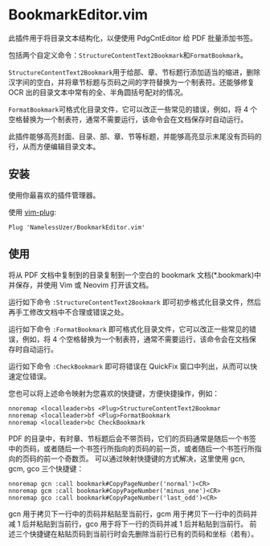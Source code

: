 # BookmarkEditor.vim

此插件用于将目录文本结构化，以便使用 PdgCntEditor 给 PDF 批量添加书签。

包括两个自定义命令：`StructureContentText2Bookmark`和`FormatBookmark`。

`StructureContentText2Bookmark`用于给部、章、节标题行添加适当的缩进，删除汉字间的空白，并将章节标题与页码之间的字符替换为一个制表符。还能够修复 OCR 出的目录文本中常有的全、半角圆括号配对的情况。

`FormatBookmark`可格式化目录文件，它可以改正一些常见的错误，例如，将 4 个空格替换为一个制表符，通常不需要运行，该命令会在文档保存时自动运行。

此插件能够高亮封面、目录、部、章、节等标题，并能够高亮显示末尾没有页码的行，从而方便编辑目录文本。

## 安装

使用你最喜欢的插件管理器。

使用 [vim-plug](https://github.com/junegunn/vim-plug):

```
Plug 'NamelessUzer/BookmarkEditor.vim'
```

## 使用

将从 PDF 文档中复制到的目录复制到一个空白的 bookmark 文档(\*.bookmark)中并保存，并使用 Vim 或 Neovim 打开该文档。

运行如下命令
`:StructureContentText2Bookmark`
即可初步格式化目录文件，然后再手工修改文档中不合理或错误之处。

运行如下命令
`:FormatBookmark`
即可格式化目录文件，它可以改正一些常见的错误，例如，将 4 个空格替换为一个制表符，通常不需要运行，该命令会在文档保存时自动运行。

运行如下命令
`:CheckBookmark`
即可将错误在 QuickFix 窗口中列出，从而可以快速定位错误。

您也可以将上述命令映射为您喜欢的快捷键，方便快捷操作，例如：

```VimScript
nnoremap <localleader>bs <Plug>StructureContentText2Bookmar
nnoremap <localleader>bf <Plug>FormatBookmark
nnoremap <localleader>bc CheckBookmark
```

PDF 的目录中，有时章、节标题后会不带页码，它们的页码通常是随后一个书签中的页码，或者随后一个书签行所指向的页码的前一页，或者随后一个书签行所指向的页码的前一个奇数页。
可以通过映射快捷键的方式解决，这里使用 gcn, gcm, gco 三个快捷键：

```VimScript
nnoremap gcn :call bookmark#CopyPageNumber('normal')<CR>
nnoremap gcm :call bookmark#CopyPageNumber('minus_one')<CR>
nnoremap gco :call bookmark#CopyPageNumber('last_odd')<CR>
```

gcn 用于拷贝下一行中的页码并粘贴至当前行，gcm 用于拷贝下一行中的页码并减 1 后并粘贴到当前行，gco 用于将下一行的页码并减 1 后并粘贴到当前行。
前述三个快捷键在粘贴页码到当前行时会先删除当前行已有的页码和坐标（若有）。
